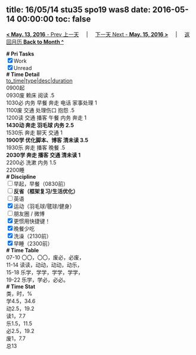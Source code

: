 title: 16/05/14 stu35 spo19 was8
date: 2016-05-14 00:00:00
toc: false
---
[**< May. 13, 2016** - Prev 上一天](/lifelogs/2016/05/d13.html) &nbsp; &nbsp; | &nbsp; &nbsp; [下一天 Next - **May. 15, 2016 >**](/lifelogs/2016/05/d15.html) &nbsp; &nbsp; |  &nbsp; &nbsp; [返回月历 **Back to Month ^**](/lifelogs/2016/05/index.html)
<br/><div><b># Pri Tasks</b></div><div><input checked="true" type="checkbox"/>Work</div><div><input checked="true" type="checkbox"/>Unread</div><div><b># Time Detail</b></div><div><u>to_time|type|desc|duration</u></div><div>0900起</div><div>0930废 赖床 阅读 .5</div><div>1030必 内务 早餐 奔走 电话 家事处理 1</div><div>1100废 交通 处理伤口 抱怨 .5</div><div>1200读 交通 播客 午餐 内务 奔走 1</div><div><b>1430动 奔走 羽毛球 内务 2.5</b></div><div>1530乐 奔走 聊天 交通 1</div><div><b>1900学 优化脚本、博客 清未读 3.5</b></div><div>1930乐 奔走 播客 晚餐 .5</div><div><b>2030学 奔走 播客 交通 清未读 1</b></div><div>2200必 洗漱 内务 1.5</div><div>2200睡</div><div><b># Discipline</b></div><div><input type="checkbox"/>早起，早餐（0830前）</div><div><b><input type="checkbox"/></b><b>反省（框架复习/生活优化）</b></div><div><input type="checkbox"/>英语</div><div><input checked="true" type="checkbox"/>运动（羽毛球/毽球/健身）</div><div><input type="checkbox"/>朋友圈 / 微博</div><div><input checked="true" type="checkbox"/>更惯用快捷键！</div><div><input checked="true" type="checkbox"/>晚餐少吃</div><div><input checked="true" type="checkbox"/>洗澡（2130前）</div><div><input checked="true" type="checkbox"/>早睡（2300前）</div><div><b># Time Table</b></div><div>07-10 〇〇，〇〇，废必，必废，</div><div>11-14 读读，动动，动动，动乐，</div><div>15-18 乐学，学学，学学，学学，</div><div>19-22 乐学，学必，必必。</div><div><b># Time Stat</b></div><div>类，时，%</div><div>学4.5，34.6</div><div>动2.5，19.2</div><div>读1，7.7</div><div>乐1.5，11.5</div><div>必2.5，19.2</div><div>废1，7.7</div><div>总13</div>